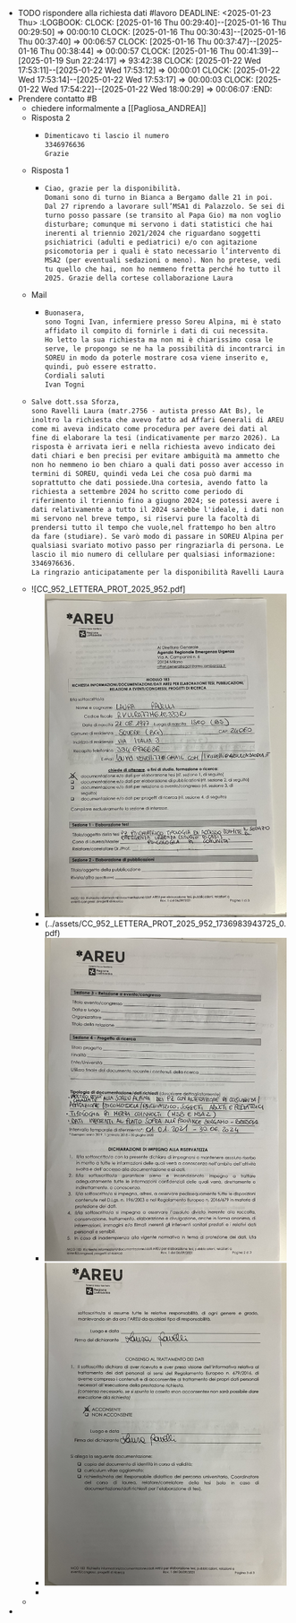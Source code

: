 - TODO rispondere alla richiesta dati #lavoro 
  DEADLINE: <2025-01-23 Thu>
  :LOGBOOK:
  CLOCK: [2025-01-16 Thu 00:29:40]--[2025-01-16 Thu 00:29:50] =>  00:00:10
  CLOCK: [2025-01-16 Thu 00:30:43]--[2025-01-16 Thu 00:37:40] =>  00:06:57
  CLOCK: [2025-01-16 Thu 00:37:47]--[2025-01-16 Thu 00:38:44] =>  00:00:57
  CLOCK: [2025-01-16 Thu 00:41:39]--[2025-01-19 Sun 22:24:17] =>  93:42:38
  CLOCK: [2025-01-22 Wed 17:53:11]--[2025-01-22 Wed 17:53:12] =>  00:00:01
  CLOCK: [2025-01-22 Wed 17:53:14]--[2025-01-22 Wed 17:53:17] =>  00:00:03
  CLOCK: [2025-01-22 Wed 17:54:22]--[2025-01-22 Wed 18:00:29] =>  00:06:07
  :END:
- Prendere contatto #B
	- chiedere informalmente a [[Pagliosa_ANDREA]]
	- Risposta 2
		- ```
		  Dimenticavo ti lascio il numero  
		  3346976636  
		  Grazie
		  ```
	- Risposta 1
		- ```
		  Ciao, grazie per la disponibilità. 
		  Domani sono di turno in Bianca a Bergamo dalle 21 in poi. Dal 27 riprendo a lavorare sull’MSA1 di Palazzolo. Se sei di turno posso passare (se transito al Papa Gio) ma non voglio disturbare; comunque mi servono i dati statistici che hai inerenti al triennio 2021/2024 che riguardano soggetti psichiatrici (adulti e pediatrici) e/o con agitazione psicomotoria per i quali è stato necessario l’intervento di MSA2 (per eventuali sedazioni o meno). Non ho pretese, vedi tu quello che hai, non ho nemmeno fretta perché ho tutto il 2025. Grazie della cortese collaborazione Laura
		  ```
	- Mail
		- ```
		  Buonasera,
		  sono Togni Ivan, infermiere presso Soreu Alpina, mi è stato affidato il compito di fornirle i dati di cui necessita.
		  Ho letto la sua richiesta ma non mi è chiarissimo cosa le serve, le propongo se ne ha la possibilità di incontrarci in SOREU in modo da poterle mostrare cosa viene inserito e, quindi, può essere estratto.
		  Cordiali saluti
		  Ivan Togni
		  ```
	- ```
	  Salve dott.ssa Sforza,
	  sono Ravelli Laura (matr.2756 - autista presso AAt Bs), le inoltro la richiesta che avevo fatto ad Affari Generali di AREU come mi aveva indicato come procedura per avere dei dati al fine di elaborare la tesi (indicativamente per marzo 2026). La risposta è arrivata ieri e nella richiesta avevo indicato dei dati chiari e ben precisi per evitare ambiguità ma ammetto che non ho nemmeno io ben chiaro a quali dati posso aver accesso in termini di SOREU, quindi veda Lei che cosa può darmi ma soprattutto che dati possiede.Una cortesia, avendo fatto la richiesta a settembre 2024 ho scritto come periodo di riferimento il triennio fino a giugno 2024; se potessi avere i dati relativamente a tutto il 2024 sarebbe l'ideale, i dati non mi servono nel breve tempo, si riservi pure la facoltà di prendersi tutto il tempo che vuole,nel frattempo ho ben altro da fare (studiare). Se varò modo di passare in SOREU Alpina per qualsiasi svariato motivo passo per ringraziarla di persona. Le lascio il mio numero di cellulare per qualsiasi informazione: 3346976636.
	  La ringrazio anticipatamente per la disponibilità Ravelli Laura
	  ```
	- ![CC_952_LETTERA_PROT_2025_952.pdf]
		- ![IMG_3485.jpg](../assets/IMG_3485_1736984116108_0.jpg)
		- (../assets/CC_952_LETTERA_PROT_2025_952_1736983943725_0.pdf)
		- ![IMG_3486.jpg](../assets/IMG_3486_1736984075173_0.jpg)
		- ![IMG_3487.jpg](../assets/IMG_3487_1736984250174_0.jpg)
		-
	-
-